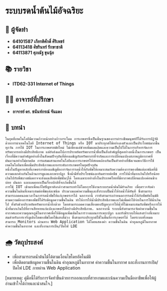 # ระบบรดน้ำต้นไม้อัจฉริยะ
## 🌱 ผู้จัดทำ
- **64101587 เกียรติศักดิ์ ศิริเพชร์**
- **64113418 ศิขรินทร์ รักษาชาติ**
- **64113871 ศุภณัฐ ขุนนุ้ย**
## 📚 รายวิชา
- **ITD62-331 Internet of Things**

## 👨‍🏫 อาจารย์ที่ปรึกษา
- **อาจารย์ ดร. ชนันท์กรณ์ จันแดง**

## 🚀 บทนำ
    ในยุคที่เทคโนโลยีมีความก้าวหน้าอย่างก้าวกระโดด การเกษตรซึ่งเป็นพื้นฐานของการดำรงชีพมนุษย์ก็ได้รับการปฏิวัติด้วยการนำเทคโนโลยี Internet of Things หรือ IOT มาประยุกต์ใช้อย่างลงตัวและเป็นประโยชน์มากขึ้นทุกวัน การใช้ IOT ในการเกษตรสมัยใหม่ ไม่เพียงแต่ช่วยเพิ่มผลผลิตและความเป็นไปได้ในการบริหารจัดการทรัพยากรอย่างมีประสิทธิภาพ แต่ยังส่งผลให้การประหยัดทรัพยากรน้ำซึ่งเป็นสิ่งสำคัญที่สุดอย่างหนึ่งในการเกษตร เป็นเรื่องที่มีความสำคัญอย่างยิ่งในสังคมปัจจุบันที่ต้องเผชิญกับทรัพยากรที่จำกัดและการเปลี่ยนแปลงสภาพภูมิอากาศที่ผันผวนอย่างไม่คาดคิด การผสมผสานเทคโนโลยีและการเกษตรให้สอดคล้องกันเป็นตัวอย่างที่ชัดเจนของวิธีการใช้เทคโนโลยีมาเพื่อเพิ่มประสิทธิภาพและยกระดับการเกษตรในยุคปัจจุบัน 
    หนึ่งในปัญหาหลักที่เกษตรกรต้องเผชิญคือการจัดการรดน้ำให้กับพืชให้เหมาะสมกับความต้องการของพืชแต่ละชนิดที่มีความแตกต่างกันในด้านการดูแลและเพาะปลูก ซึ่งน้ำมีทั้งประโยชน์และอันตรายต่อพืช การให้น้ำที่มากเกินไปหรือน้อยเกินไปกับพืชบางชนิดอาจจะส่งผลเสียต่อพืชนั้นๆได้ โดยเฉพาะอย่างยิ่งในประเทศไทยที่มีอากาศเปลี่ยนแปลงค่อนข้างบ่อย ฝนตก และแดดออกเป็นเรื่องปกติที่จะเกิดขึ้นได้ 
    การใช้ IOT เข้ามาเพื่อแก้ไขปัญหาดังกล่าวสามารถทำได้โดยการใช้งานระบบรดน้ำต้นไม้อัจฉริยะ เพื่อตรวจจับค่าความชื้นในดินที่เหมาะสมต่อพืชแต่ละชนิด ประมวลผลค่าความชื้นและสั่งระบบปั้มน้ำให้รดน้ำได้ทันที ซึ่งสามารถสามารถลดคนลดเวลาในการรดน้ำพืชให้แก่เกษตรกรได้ นอกจากนี้ เรายังสามารถกำหนดการรดน้ำให้กับพืชอัตโนมัติตามความต้องการของพืชที่ได้รับข้อมูลความชื้นในดิน ทำให้การให้น้ำมีประสิทธิภาพและไม่เพิ่มค่าใช้จ่ายในการใช้น้ำเกินไป ทั้งยังช่วยประหยัดทรัพยากรน้ำอีกด้วย โดยสามารถลดความเสี่ยงของปัญหาการให้น้ำที่ไม่เหมาะสมกับพืชหรือการให้น้ำที่มากเกินไปที่อาจเสียหายแก่แปลงเกษตรได้อย่างมีประสิทธิภาพ. นอกจากนี้ ระบบนี้ยังสามารถวัดค่าความชื้นในอากาศและความอุณหภูมิในอากาศเพื่อให้ข้อมูลเพิ่มเติมในการวางแผนการเพาะปลูก และยังมีระบบให้แสงสว่างที่เหมาะสมสำหรับการเจริญเติบโตของพืชโดยใช้แสงสีม่วง ซึ่งสามารถประยุกต์ใช้ในพื้นที่การเกษตรได้ โดยระบบทั้งหมดสามารถ Monitors ผ่านทาง Web Application ได้โดยแสดงค่า ความชื้นในดิน ค่าอุณหภูมิในอากาศ ค่าความชื้นในอากาศ และสั่งงานการเปิด/ปิดไฟ LDE
## 🌧️ วัตถุประสงค์
- เพื่อสามารถรดน้ำต้นไม้ได้ตามเงื่อนไขโดยอัตโนมัติ
- เพื่อติดตามข้อมูลความชื้นในดิน ค่าอุณหภูมิในอากาศ ค่าความชื้นในอากาศ และสั่งงานการเปิด/ปิดไฟ LDE ภายผ่าน Web Application

[หมายเหตุ: คู่มือนี้ได้รับการจัดทำขึ้นด้วยการออกแบบที่สวยงามและเน้นความเป็นมืออาชีพเพื่อให้ผู้อ่านเข้าใจได้ง่ายและน่าสนใจ.]

